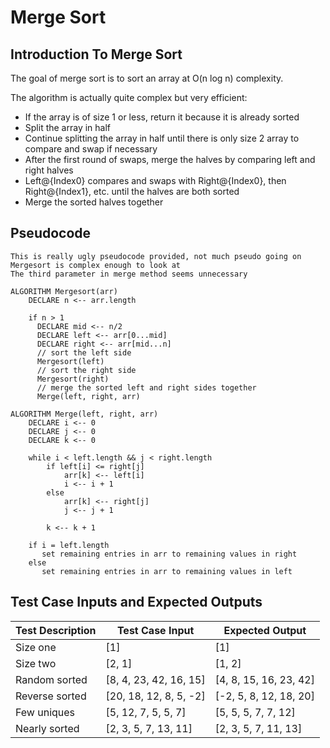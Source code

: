 # Merge Sort

## Introduction To Merge Sort

The goal of merge sort is to sort an array at O(n log n) complexity.

The algorithm is actually quite complex but very efficient:

- If the array is of size 1 or less, return it because it is already sorted
- Split the array in half
- Continue splitting the array in half until there is only size 2 array to compare and swap if necessary
- After the first round of swaps, merge the halves by comparing left and right halves
- Left@{Index0} compares and swaps with Right@{Index0}, then Right@{Index1}, etc. until the halves are both sorted
- Merge the sorted halves together

## Pseudocode

``` pseudocode
This is really ugly pseudocode provided, not much pseudo going on
Mergesort is complex enough to look at
The third parameter in merge method seems unnecessary

ALGORITHM Mergesort(arr)
    DECLARE n <-- arr.length

    if n > 1
      DECLARE mid <-- n/2
      DECLARE left <-- arr[0...mid]
      DECLARE right <-- arr[mid...n]
      // sort the left side
      Mergesort(left)
      // sort the right side
      Mergesort(right)
      // merge the sorted left and right sides together
      Merge(left, right, arr)

ALGORITHM Merge(left, right, arr)
    DECLARE i <-- 0
    DECLARE j <-- 0
    DECLARE k <-- 0

    while i < left.length && j < right.length
        if left[i] <= right[j]
            arr[k] <-- left[i]
            i <-- i + 1
        else
            arr[k] <-- right[j]
            j <-- j + 1

        k <-- k + 1

    if i = left.length
       set remaining entries in arr to remaining values in right
    else
       set remaining entries in arr to remaining values in left
```

## Test Case Inputs and Expected Outputs

| Test Description | Test Case Input | Expected Output |
|-----|-----|-----|
| Size one | [1] | [1] |
| Size two | [2, 1] | [1, 2] |
| Random sorted | [8, 4, 23, 42, 16, 15] | [4, 8, 15, 16, 23, 42] |
| Reverse sorted | [20, 18, 12, 8, 5, -2] | [-2, 5, 8, 12, 18, 20] |
| Few uniques | [5, 12, 7, 5, 5, 7] | [5, 5, 5, 7, 7, 12] |
| Nearly sorted | [2, 3, 5, 7, 13, 11] | [2, 3, 5, 7, 11, 13] |
